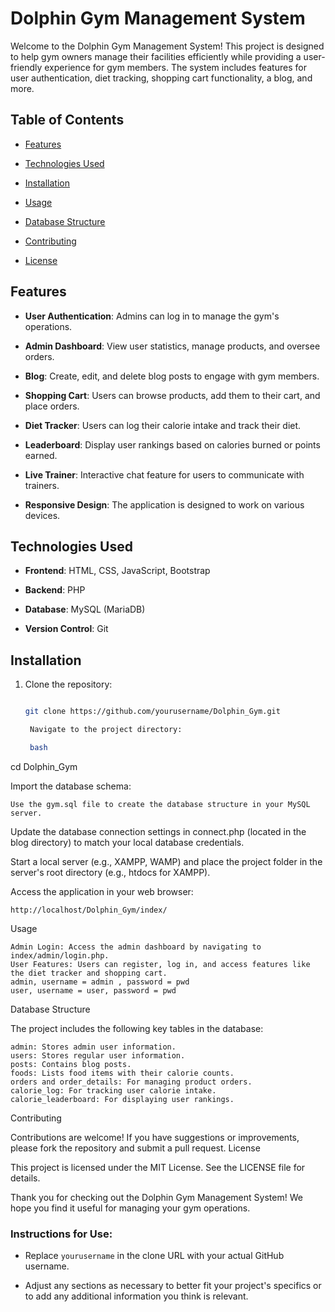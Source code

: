 # Dolphin Gym Management System


Welcome to the Dolphin Gym Management System! This project is designed to help gym owners manage their facilities efficiently while providing a user-friendly experience for gym members. The system includes features for user authentication, diet tracking, shopping cart functionality, a blog, and more.


## Table of Contents


- [Features](#features)

- [Technologies Used](#technologies-used)

- [Installation](#installation)

- [Usage](#usage)

- [Database Structure](#database-structure)

- [Contributing](#contributing)

- [License](#license)


## Features


- **User  Authentication**: Admins can log in to manage the gym's operations.

- **Admin Dashboard**: View user statistics, manage products, and oversee orders.

- **Blog**: Create, edit, and delete blog posts to engage with gym members.

- **Shopping Cart**: Users can browse products, add them to their cart, and place orders.

- **Diet Tracker**: Users can log their calorie intake and track their diet.

- **Leaderboard**: Display user rankings based on calories burned or points earned.

- **Live Trainer**: Interactive chat feature for users to communicate with trainers.

- **Responsive Design**: The application is designed to work on various devices.


## Technologies Used


- **Frontend**: HTML, CSS, JavaScript, Bootstrap

- **Backend**: PHP

- **Database**: MySQL (MariaDB)

- **Version Control**: Git


## Installation


1. Clone the repository:

   ```bash

   git clone https://github.com/yourusername/Dolphin_Gym.git

    Navigate to the project directory:

    bash

cd Dolphin_Gym

Import the database schema:

    Use the gym.sql file to create the database structure in your MySQL server.

Update the database connection settings in connect.php (located in the blog directory) to match your local database credentials.

Start a local server (e.g., XAMPP, WAMP) and place the project folder in the server's root directory (e.g., htdocs for XAMPP).

Access the application in your web browser:

    http://localhost/Dolphin_Gym/index/

Usage

    Admin Login: Access the admin dashboard by navigating to index/admin/login.php.
    User Features: Users can register, log in, and access features like the diet tracker and shopping cart. 
    admin, username = admin , password = pwd
    user, username = user, password = pwd

Database Structure

The project includes the following key tables in the database:

    admin: Stores admin user information.
    users: Stores regular user information.
    posts: Contains blog posts.
    foods: Lists food items with their calorie counts.
    orders and order_details: For managing product orders.
    calorie_log: For tracking user calorie intake.
    calorie_leaderboard: For displaying user rankings.

Contributing

Contributions are welcome! If you have suggestions or improvements, please fork the repository and submit a pull request.
License

This project is licensed under the MIT License. See the LICENSE file for details.

Thank you for checking out the Dolphin Gym Management System! We hope you find it useful for managing your gym operations.


### Instructions for Use:

- Replace `yourusername` in the clone URL with your actual GitHub username.

- Adjust any sections as necessary to better fit your project's specifics or to add any additional information you think is relevant.

